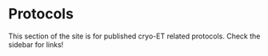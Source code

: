 # Protocols

This section of the site is for published cryo-ET related protocols. Check the sidebar for links!